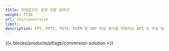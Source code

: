 ```yaml
---
title: 파워포인트 포맷 변환 솔루션
weight: 7730
url: /ko/conversion
limit: 
description: PPT, PPTX, POTX, POTM 및 ODP 파일 형식을 변환하는 API 및 무료 앱
---
```


{{< blocks/products/pf/agp/conversion-solution >}} 